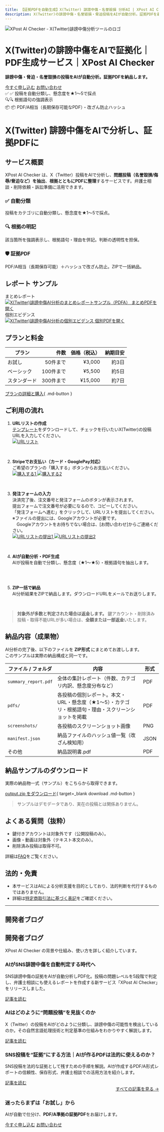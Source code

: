 ```yaml
---
title: 【証拠PDFを自動生成】X(Twitter) 誹謗中傷・名誉毀損 分析AI | XPost AI Checker
description: X(Twitter)の誹謗中傷・名誉毀損・脅迫投稿をAIが自動分析。証拠PDFを最短3日で納品。弁護士相談・削除依頼・訴訟準備に活用可能。
---
```


<div class="hero">
  <img src="logo-256x256.png" alt="XPost AI Checker - X(Twitter)誹謗中傷分析ツールのロゴ" class="hero__logo" />
  <div class="hero__text">
    <h1>X(Twitter)の誹謗中傷をAIで証拠化｜PDF生成サービス｜XPost AI Checker</h1>
    <p class="lead"><strong>誹謗中傷・脅迫・名誉毀損の投稿をAIが自動分析。証拠PDFを納品します。</strong></p>
<div class="cta">
  <a href="plans/" class="btn-cta-primary">今すぐ申し込む</a>
  <a href="contact/" class="btn-cta-secondary">お問い合わせ</a>
</div>
    <div class="badges">
      <div class="badge">✅  ✅  投稿を自動分類し、懸念度を★1〜5で採点</div>
      <div class="badge">🔍🔍 根拠語句の強調表示</div>
      <div class="badge">📦 📦  PDF/A相当（長期保存可能なPDF）・改ざん防止ハッシュ</div>
    </div>
  </div>
</div>

# X(Twitter) 誹謗中傷をAIで分析し、証拠PDFに

## サービス概要

XPost AI Checker は、X（Twitter）投稿をAIで分析し、**問題投稿（名誉毀損/侮辱/脅迫など）を抽出**、**根拠とともにPDFに整理**するサービスです。弁護士相談・削除依頼・訴訟準備に活用できます。

<div class="cards service-icons">
  <div class="card">
    <h3>✅ 自動分類</h3>
    <p>投稿をカテゴリに自動分類し、懸念度を★1〜5で採点。</p>
  </div>
  <div class="card">
    <h3>🔍 根拠の明記</h3>
    <p>該当箇所を強調表示し、根拠語句・理由を併記。判断の透明性を担保。</p>
  </div>
  <div class="card">
    <h3>🛡️ 証拠PDF</h3>
    <p>PDF/A相当（長期保存可能）＋ハッシュで改ざん防止。ZIPで一括納品。</p>
  </div>
</div>

## レポート サンプル
<div class="teasers">
  <div class="teaser">
    <div class="caption"> まとめレポート</div>
    <a href="samples/teaser-summary.png" target="_blank">
      <img src="samples/teaser-summary.png" alt="X(Twitter)誹謗中傷AI分析のまとめレポートサンプル（PDFA）" loading="lazy">
    </a>
    <a href="samples/summary_report.pdf" class="mini" target="_blank">まとめPDFを開く</a>
  </div>

  <div class="teaser">
    <div class="caption">個別エビデンス</div>
    <a href="samples/teaser-kobetsu-2.png" target="_blank">
      <img src="samples/teaser-kobetsu-2.png" alt="X(Twitter)誹謗中傷AI分析の個別エビデンス" loading="lazy">
    </a>
    <a href="samples/kobetsu.pdf" class="mini" target="_blank">個別PDFを開く</a>
  </div>
</div>


## プランと料金
| プラン | 件数 | 価格（税込） | 納期目安 |
|--------|------:|--------------:|----------:|
| お試し | 50件まで | ¥3,000 | 約3日 |
| ベーシック | 100件まで | ¥5,500 | 約5日 |
| スタンダード | 300件まで | ¥15,000 | 約7日 |

[プランの詳細と購入](plans.md){ .md-button }


## ご利用の流れ

1. **URLリストの作成**  
   [テンプレート](samples/input_urls.csv)をダウンロードして、チェックを行いたいX(Twitter)の投稿URLを入力してください。  
    <div class="step-images">
      <a href="images/url_list.png" target="_blank">
        <img src="images/url_list.png" alt="URLリスト" loading="lazy">
      </a>
    </div>
<br/>

2. **Stripeでお支払い（カード・GooglePay対応）**  
   ご希望のプランの「購入する」ボタンからお支払いください。  
    <div class="step-images">
      <a href="images/purchase1.png" target="_blank">
        <img src="images/purchase1.png" alt="購入する1" loading="lazy">
      </a>
      <a href="images/purchase2.png" target="_blank">
        <img src="images/purchase2.png" alt="購入する2" loading="lazy">
      </a>
    </div>
<br/>

3. **発注フォームの入力**  
決済完了後、注文番号と発注フォームのボタンが表示されます。<br/>
提出フォームで注文番号が必要になるので、コピーしてください。<br/>
「発注フォームへ進む」をクリックして、URLリストを提出してください。<br/>
※ファイルの提出には、Googleアカウントが必要です。<br/>
　Googleアカウントをお持ちでない場合は、[お問い合わせ]からご連絡ください。  
    <div class="step-images">
      <a href="images/submit_url_list1.png" target="_blank">
        <img src="images/submit_url_list1.png" alt="URLリストの提出1" loading="lazy">
      </a>
      <a href="images/submit_url_list2.png" target="_blank">
        <img src="images/submit_url_list2.png" alt="URLリストの提出2" loading="lazy">
      </a>
    </div>
<br/>

4. **AIが自動分析・PDF生成**  
   AIが投稿を自動で分類し、懸念度（★1〜★5）・根拠語句を抽出します。
<br/>
<br/>

5. **ZIP一括で納品**  
   AI分析結果をZIPで納品します。ダウンロードURLをメールでお送りします。
<br/>

> **対象外が多数と判定された場合は返金します。** 鍵アカウント・削除済み投稿・取得不能URLが多い場合は、**全額または一部返金**いたします。

## 納品内容（成果物）

AI分析の完了後、以下のファイルを **ZIP形式** にまとめてお渡しします。  
このサンプルは実際の納品構成と同一です。

| ファイル / フォルダ | 内容 | 形式 |
|---|---|---|
| `summary_report.pdf` | 全体の集計レポート（件数、カテゴリ内訳、懸念度分布など） | PDF |
| `pdfs/` | 各投稿の個別レポート。本文・URL・懸念度（★1〜5）・カテゴリ・根拠語句・理由・スクリーンショットを掲載 | PDF |
| `screenshots/` | 各投稿のスクリーンショット画像 | PNG |
| `manifest.json` | 納品ファイルのハッシュ値一覧（改ざん検知用） | JSON |
| その他 | 納品説明書.pdf | PDF |

## 納品サンプルのダウンロード

実際の納品物一式（サンプル）をこちらから取得できます。

[output.zip をダウンロード](samples/output.zip){ target=_blank download .md-button }

> サンプルはデモデータであり、実在の投稿とは関係ありません。

## よくある質問（抜粋）
- 鍵付きアカウントは対象外です（公開投稿のみ）。  
- 画像・動画は対象外（テキスト本文のみ）。  
- 削除済み投稿は取得不可。  

詳細は[FAQ](faq.md)をご覧ください。

## 法的・免責
- 本サービスはAIによる分析支援を目的としており、法的判断を代行するものではありません。  
- 詳細は[特定商取引法に基づく表記](legal.md)をご確認ください。

---
## 開発者ブログ

<div class="blog-links">
  <div class="blog-links__intro">
    <h2>開発者ブログ</h2>
    <p>XPost AI Checker の背景や仕組み、使い方を詳しく紹介しています。</p>
  </div>

<div class="blog-cards">

  <article class="blog-card">
    <h3>AIがSNS誹謗中傷を自動判定する時代へ</h3>
    <p>SNS誹謗中傷の証拠をAIが自動分析しPDF化。投稿の問題レベルを5段階で判定し、弁護士相談にも使えるレポートを作成する新サービス「XPost AI Checker」をリリースしました。</p>
    <a class="blog-link" href="blog/001_xpost-ai-checker-release.md">記事を読む</a>
  </article>

  <article class="blog-card">
    <h3>AIはどのように“問題投稿”を見抜くのか</h3>
    <p>X（Twitter）の投稿をAIがどのように分類し、誹謗中傷の可能性を検出しているのか。その自然言語処理技術と判定基準の仕組みをわかりやすく解説します。</p>
    <a class="blog-link" href="blog/002_xpost-ai-checker-how-it-works.md">記事を読む</a>
  </article>

  <article class="blog-card">
    <h3>SNS投稿を“証拠”にする方法｜AIが作るPDFは法的に使えるのか？</h3>
    <p>SNS投稿を法的な証拠として残すための手順を解説。AIが作成するPDF/A形式レポートの信頼性、保存形式、弁護士相談での活用方法を紹介します。</p>
    <a class="blog-link" href="blog/003_xpost-ai-checker-how-to-use.md">記事を読む</a>
  </article>

</div>


<div style="text-align:right;">
  <a class="md-button" href="blog/">すべての記事を見る →</a>
</div>

<!-- 統一CTAブロック（ページ末尾） -->
<div class="cta-block">
  <h3>迷ったらまずは「お試し」から</h3>
  <p>AIが自動で仕分け、<strong>PDF/A準拠の証拠PDF</strong>をお届けします。</p>
  <div class="cta">
    <a href="plans/" class="btn-cta-primary">今すぐ申し込む</a>
    <a href="contact/" class="btn-cta-secondary">お問い合わせ</a>
  </div>
</div>
